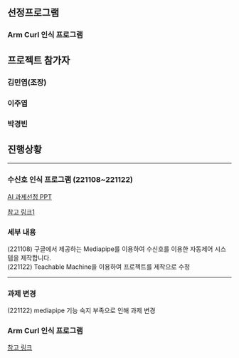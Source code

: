 ## 선정프로그램

### Arm Curl 인식 프로그램


## 프로젝트 참가자

### 김민엽(조장)
### 이주엽
### 박경빈

## 진행상황
--------------------------------------
### 수신호 인식 프로그램 (221108~221122)
[AI 과제선정 PPT](https://github.com/minnyeob/AI_project/files/9906815/221026_5.AI.PPT.pptx)

[참고 링크1](https://youtu.be/eHxDWhtbRCk)

### 세부 내용
(221108) 구글에서 제공하는 Mediapipe를 이용하여 수신호를 이용한 자동제어 시스템을 제작합니다.        
(221122) Teachable Machine을 이용하여 프로젝트를 제작으로 수정       

--------------------------------------

### 과제 변경
(221122) mediapipe 기능 숙지 부족으로 인해 과제 변경

### Arm Curl 인식 프로그램

[참고 링크](https://www.youtube.com/watch?v=06TE_U21FK4)
